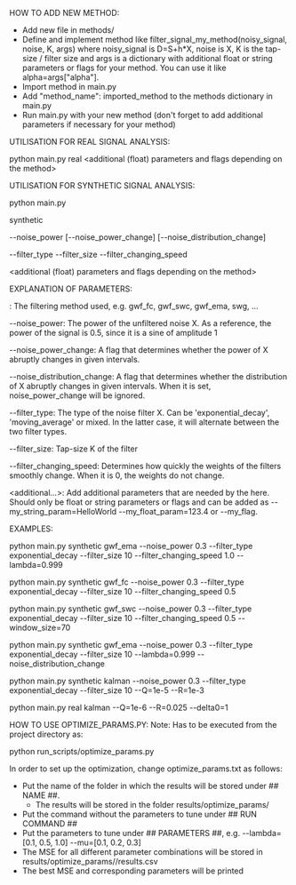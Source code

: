HOW TO ADD NEW METHOD:

- Add new file in methods/
- Define and implement method like filter_signal_my_method(noisy_signal, noise, K, args)
    where noisy_signal is D=S+h*X, noise is X, K is the tap-size / filter size and
    args is a dictionary with additional float or string parameters or flags for your method.
    You can use it like alpha=args["alpha"].
- Import method in main.py
- Add "method_name": imported_method to the methods dictionary in main.py
- Run main.py with your new method (don't forget to add additional parameters if necessary for your method)


UTILISATION FOR REAL SIGNAL ANALYSIS:

python main.py real <method> <additional (float) parameters and flags depending on the method>


UTILISATION FOR SYNTHETIC SIGNAL ANALYSIS:

python main.py

synthetic
<method>

--noise_power
[--noise_power_change]
[--noise_distribution_change]

--filter_type
--filter_size
--filter_changing_speed

<additional (float) parameters and flags depending on the method>

EXPLANATION OF PARAMETERS:

<method>: The filtering method used, e.g. gwf_fc, gwf_swc, gwf_ema, swg, ...

--noise_power: The power of the unfiltered noise X. As a reference, the power of the signal is 0.5, since it is a sine of amplitude 1

--noise_power_change: A flag that determines whether the power of X abruptly changes in given intervals.

--noise_distribution_change: A flag that determines whether the distribution of X abruptly changes in given intervals. When it is set, noise_power_change will be ignored.

--filter_type: The type of the noise filter X. Can be 'exponential_decay', 'moving_average' or mixed. In the latter case, it will alternate between the two filter types.

--filter_size: Tap-size K of the filter

--filter_changing_speed: Determines how quickly the weights of the filters smoothly change. When it is 0, the weights do not change.

<additional...>: Add additional parameters that are needed by the <method> here. Should only be float or string parameters or flags and can be added as --my_string_param=HelloWorld --my_float_param=123.4 or --my_flag.

EXAMPLES:

python main.py synthetic gwf_ema --noise_power 0.3  --filter_type exponential_decay --filter_size 10 --filter_changing_speed 1.0  --lambda=0.999

python main.py synthetic gwf_fc --noise_power 0.3  --filter_type exponential_decay --filter_size 10 --filter_changing_speed 0.5

python main.py synthetic gwf_swc --noise_power 0.3  --filter_type exponential_decay --filter_size 10 --filter_changing_speed 0.5 --window_size=70

python main.py synthetic gwf_ema --noise_power 0.3  --filter_type exponential_decay --filter_size 10 --lambda=0.999 --noise_distribution_change

python main.py synthetic kalman --noise_power 0.3 --filter_type exponential_decay --filter_size 10 --Q=1e-5 --R=1e-3

python main.py real kalman --Q=1e-6 --R=0.025 --delta0=1 


HOW TO USE OPTIMIZE_PARAMS.PY:
Note: Has to be executed from the project directory as: 

python run_scripts/optimize_params.py

In order to set up the optimization, change optimize_params.txt as follows:

- Put the name of the folder in which the results will be stored under ## NAME ##.
    - The results will be stored in the folder results/optimize_params/<name>
- Put the command without the parameters to tune under ## RUN COMMAND ##
- Put the parameters to tune under ## PARAMETERS ##, e.g.
    --lambda=[0.1, 0.5, 1.0]
    --mu=[0.1, 0.2, 0.3]
- The MSE for all different parameter combinations will be stored in results/optimize_params/<name>/results.csv
- The best MSE and corresponding parameters will be printed
